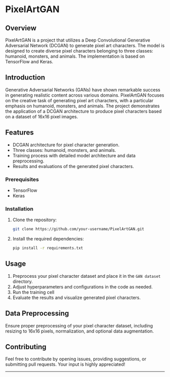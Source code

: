 
# PixelArtGAN

## Overview

PixelArtGAN is a project that utilizes a Deep Convolutional Generative Adversarial Network (DCGAN) to generate pixel art characters. The model is designed to create diverse pixel characters belonging to three classes: humanoid, monsters, and animals. The implementation is based on TensorFlow and Keras.
<br>

## Introduction

Generative Adversarial Networks (GANs) have shown remarkable success in generating realistic content across various domains. PixelArtGAN focuses on the creative task of generating pixel art characters, with a particular emphasis on humanoid, monsters, and animals. The project demonstrates the application of a DCGAN architecture to produce pixel characters based on a dataset of 16x16 pixel images.

## Features

- DCGAN architecture for pixel character generation.
- Three classes: humanoid, monsters, and animals.
- Training process with detailed model architecture and data preprocessing.
- Results and evaluations of the generated pixel characters.


### Prerequisites

- TensorFlow<br>
- Keras

### Installation

1. Clone the repository:

   ```bash
   git clone https://github.com/your-username/PixelArtGAN.git
   ```

2. Install the required dependencies:

   ```bash
   pip install -r requirements.txt
   ```

## Usage

1. Preprocess your pixel character dataset and place it in the `GAN dataset` directory.<br>
2. Adjust hyperparameters and configurations in the code as needed.<br>
3. Run the training cell<br>
4. Evaluate the results and visualize generated pixel characters.<br>


## Data Preprocessing

Ensure proper preprocessing of your pixel character dataset, including resizing to 16x16 pixels, normalization, and optional data augmentation.
## Contributing

Feel free to contribute by opening issues, providing suggestions, or submitting pull requests. Your input is highly appreciated!<br>

---
